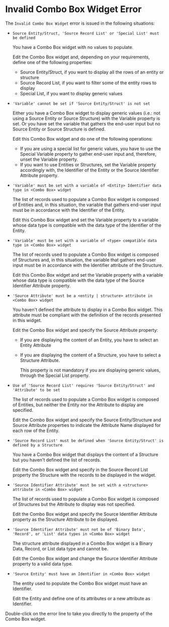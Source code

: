 # Invalid Combo Box Widget Error

The `Invalid Combo Box Widget` error is issued in the following situations:

* `Source Entity/Struct, 'Source Record List' or 'Special List' must be defined`

  You have a Combo Box widget with no values to populate.

  Edit the Combo Box widget and, depending on your requirements, define one of the following properties:

  * Source Entity/Struct, if you want to display all the rows of an entity or structure
  * Source Record List, if you want to filter some of the entity rows to display
  * Special List, if you want to display generic values

* `'Variable' cannot be set if 'Source Entity/Struct' is not set`

  Either you have a Combo Box widget to display generic values \(i.e.: not using a Source Entity or Source Structure\) with the Variable property is set. Or you have set the variable that gathers the end-user input but no Source Entity or Source Structure is defined.

  Edit this Combo Box widget and do one of the following operations:

  * If you are using a special list for generic values, you have to use the Special Variable property to gather end-user input and, therefore, unset the Variable property.
  * If you want to use Entities or Structures, set the Variable property accordingly with, the Identifier of the Entity or the Source Identifier Attribute property.

* `'Variable' must be set with a variable of <Entity> Identifier data type in <Combo Box> widget`

  The list of records used to populate a Combo Box widget is composed of Entities and, in this situation, the variable that gathers end-user input must be in accordance with the Identifier of the Entity.

  Edit this Combo Box widget and set the Variable property to a variable whose data type is compatible with the data type of the Identifier of the Entity.

* `'Variable' must be set with a variable of <type> compatible data type in <Combo Box> widget`

  The list of records used to populate a Combo Box widget is composed of Structures and, in this situation, the variable that gathers end-user input must be in accordance with the Identifier attribute of the Structure.

  Edit this Combo Box widget and set the Variable property with a variable whose data type is compatible with the data type of the Source Identifier Attribute property.

* `'Source Attribute' must be a <entity | structure> attribute in <Combo Box> widget`

  You haven't defined the attribute to display in a Combo Box widget. This attribute must be compliant with the definition of the records presented in this widget.

  Edit the Combo Box widget and specify the Source Attribute property:

  * If you are displaying the content of an Entity, you have to select an Entity Attribute
  * If you are displaying the content of a Structure, you have to select a Structure Attribute.

    This property is not mandatory if you are displaying generic values, through the Special List property.

* `Use of 'Source Record List' requires 'Source Entity/Struct' and 'Attribute' to be set`

  The list of records used to populate a Combo Box widget is composed of Entities, but neither the Entity nor the Attribute to display are specified.

  Edit the Combo Box widget and specify the Source Entity/Structure and Source Attribute properties to indicate the Attribute Name displayed for each row of the Entity.

* `'Source Record List' must be defined when 'Source Entity/Struct' is defined by a Structure`

  You have a Combo Box widget that displays the content of a Structure but you haven't defined the list of records.

  Edit the Combo Box widget and specify in the Source Record List property the Structure with the records to be displayed in the widget.

* `'Source Identifier Attribute' must be set with a <structure> attribute in <Combo Box> widget`

  The list of records used to populate a Combo Box widget is composed of Structures but the Attribute to display was not specified.

  Edit the Combo Box widget and specify the Source Identifier Attribute property as the Structure Attribute to be displayed.

* `'Source Identifier Attribute' must not be of 'Binary Data', 'Record', or 'List' data types in <Combo Box> widget`

  The structure attribute displayed in a Combo Box widget is a Binary Data, Record, or List data type and cannot be.

  Edit the Combo Box widget and change the Source Identifier Attribute property to a valid data type.

* `'Source Entity' must have an Identifier in <Combo Box> widget`

  The entity used to populate the Combo Box widget must have an Identifier.

  Edit the Entity and define one of its attributes or a new attribute as Identifier.

Double-click on the error line to take you directly to the property of the Combo Box widget.

